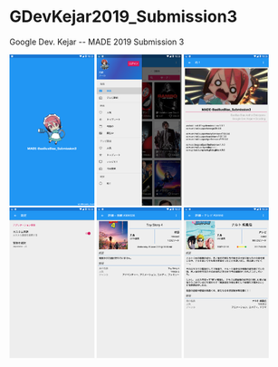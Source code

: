 # GDevKejar2019_Submission3
Google Dev. Kejar -- MADE 2019 Submission 3

<p>
  <img src="Screenshot_2019-10-02-10-05-51.png" width="150" />
  <img src="Screenshot_2019-10-02-10-06-05.png" width="150" />
  <img src="Screenshot_2019-10-02-10-06-17.png" width="150" />
  <img src="Screenshot_2019-10-02-10-06-29.png" width="150" />
  <img src="Screenshot_2019-10-02-10-07-10.png" width="150" />
  <img src="Screenshot_2019-10-02-10-09-06.png" width="150" />
</p>
